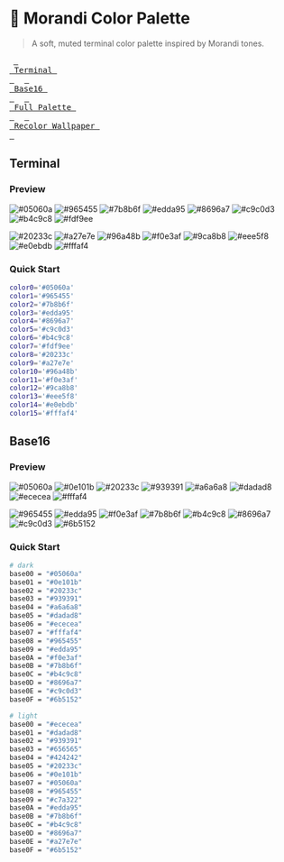 # 🎨 Morandi Color Palette

> A soft, muted terminal color palette inspired by Morandi tones.

&ensp;[<kbd> <br> Terminal <br> </kbd>](#terminal)&ensp;
&ensp;[<kbd> <br> Base16 <br> </kbd>](#base16)&ensp;
&ensp;[<kbd> <br> Full Palette <br> </kbd>](full-palette.md)&ensp;
&ensp;[<kbd> <br> Recolor Wallpaper <br> </kbd>](repalette.md)&ensp;

## Terminal 

### Preview

![#05060a](https://fakeimg.pl/96/05060a/fffaf4/?text=%2305060a&font=noto&font_size=12)
![#965455](https://fakeimg.pl/96/965455/fffaf4/?text=%23965455&font=noto&font_size=12)
![#7b8b6f](https://fakeimg.pl/96/7b8b6f/fffaf4/?text=%237b8b6f&font=noto&font_size=12)
![#edda95](https://fakeimg.pl/96/edda95/05060a/?text=%23edda95&font=noto&font_size=12)
![#8696a7](https://fakeimg.pl/96/8696a7/05060a/?text=%238696a7&font=noto&font_size=12)
![#c9c0d3](https://fakeimg.pl/96/c9c0d3/05060a/?text=%23c9c0d3&font=noto&font_size=12)
![#b4c9c8](https://fakeimg.pl/96/b4c9c8/05060a/?text=%23b4c9c8&font=noto&font_size=12)
![#fdf9ee](https://fakeimg.pl/96/fdf9ee/05060a/?text=%23fdf9ee&font=noto&font_size=12)

![#20233c](https://fakeimg.pl/96/20233c/fffaf4/?text=%2320233c&font=noto&font_size=12)
![#a27e7e](https://fakeimg.pl/96/a27e7e/05060a/?text=%23a27e7e&font=noto&font_size=12)
![#96a48b](https://fakeimg.pl/96/96a48b/05060a/?text=%2396a48b&font=noto&font_size=12)
![#f0e3af](https://fakeimg.pl/96/f0e3af/05060a/?text=%23f0e3af&font=noto&font_size=12)
![#9ca8b8](https://fakeimg.pl/96/9ca8b8/05060a/?text=%239ca8b8&font=noto&font_size=12)
![#eee5f8](https://fakeimg.pl/96/eee5f8/05060a/?text=%23eee5f8&font=noto&font_size=12)
![#e0ebdb](https://fakeimg.pl/96/e0ebdb/05060a/?text=%23e0ebdb&font=noto&font_size=12)
![#fffaf4](https://fakeimg.pl/96/fffaf4/05060a/?text=%23fffaf4&font=noto&font_size=12)

### Quick Start

```bash
color0='#05060a'
color1='#965455'
color2='#7b8b6f'
color3='#edda95'
color4='#8696a7'
color5='#c9c0d3'
color6='#b4c9c8'
color7='#fdf9ee'
color8='#20233c'
color9='#a27e7e'
color10='#96a48b'
color11='#f0e3af'
color12='#9ca8b8'
color13='#eee5f8'
color14='#e0ebdb'
color15='#fffaf4'
```

## Base16

### Preview

![#05060a](https://fakeimg.pl/96/05060a/fffaf4/?text=%2305060a&font=noto&font_size=12)
![#0e101b](https://fakeimg.pl/96/0e101b/fffaf4/?text=%230e101b&font=noto&font_size=12)
![#20233c](https://fakeimg.pl/96/20233c/fffaf4/?text=%2320233c&font=noto&font_size=12)
![#939391](https://fakeimg.pl/96/939391/fffaf4/?text=%23939391&font=noto&font_size=12)
![#a6a6a8](https://fakeimg.pl/96/a6a6a8/fffaf4/?text=%23a6a6a8&font=noto&font_size=12)
![#dadad8](https://fakeimg.pl/96/dadad8/fffaf4/?text=%23dadad8&font=noto&font_size=12)
![#ececea](https://fakeimg.pl/96/ececea/fffaf4/?text=%23ececea&font=noto&font_size=12)
![#fffaf4](https://fakeimg.pl/96/fffaf4/05060a/?text=%23fffaf4&font=noto&font_size=12)

![#965455](https://fakeimg.pl/96/965455/fffaf4/?text=%23965455&font=noto&font_size=12)
![#edda95](https://fakeimg.pl/96/edda95/05060a/?text=%23edda95&font=noto&font_size=12)
![#f0e3af](https://fakeimg.pl/96/f0e3af/05060a/?text=%23f0e3af&font=noto&font_size=12)
![#7b8b6f](https://fakeimg.pl/96/7b8b6f/fffaf4/?text=%237b8b6f&font=noto&font_size=12)
![#b4c9c8](https://fakeimg.pl/96/b4c9c8/05060a/?text=%23b4c9c8&font=noto&font_size=12)
![#8696a7](https://fakeimg.pl/96/8696a7/05060a/?text=%238696a7&font=noto&font_size=12)
![#c9c0d3](https://fakeimg.pl/96/c9c0d3/05060a/?text=%23c9c0d3&font=noto&font_size=12)
![#6b5152](https://fakeimg.pl/96/6b5152/fffaf4/?text=%236b5152&font=noto&font_size=12)

### Quick Start

```bash
# dark
base00 = "#05060a"
base01 = "#0e101b"
base02 = "#20233c"
base03 = "#939391"
base04 = "#a6a6a8"
base05 = "#dadad8"
base06 = "#ececea"
base07 = "#fffaf4"
base08 = "#965455"
base09 = "#edda95"
base0A = "#f0e3af"
base0B = "#7b8b6f"
base0C = "#b4c9c8"
base0D = "#8696a7"
base0E = "#c9c0d3"
base0F = "#6b5152"
```

```bash
# light
base00 = "#ececea"
base01 = "#dadad8"
base02 = "#939391"
base03 = "#656565"
base04 = "#424242"
base05 = "#20233c"
base06 = "#0e101b"
base07 = "#05060a"
base08 = "#965455"
base09 = "#c7a322"
base0A = "#edda95"
base0B = "#7b8b6f"
base0C = "#b4c9c8"
base0D = "#8696a7"
base0E = "#a27e7e"
base0F = "#6b5152"
```





